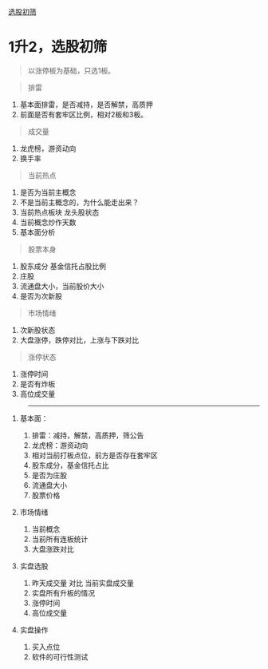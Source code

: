 [选股初筛](#1)




<h1 id="1">1升2，选股初筛</h1>

> 以涨停板为基础，只选1板。

> 排雷
1. 基本面排雷，是否减持，是否解禁，高质押
2. 前面是否有套牢区比例，相对2板和3板。

> 成交量
1. 龙虎榜，游资动向
2. 换手率
   
> 当前热点
1. 是否为当前主概念
2. 不是当前主概念的，为什么能走出来？
3. 当前热点板块 龙头股状态
4. 当前概念炒作天数
5. 基本面分析

> 股票本身

1. 股东成分 基金信托占股比例 
2. 庄股
3. 流通盘大小，当前股价大小
4. 是否为次新股

> 市场情绪
1. 次新股状态
2. 大盘涨停，跌停对比，上涨与下跌对比

> 涨停状态
1. 涨停时间
2. 是否有炸板
3. 高位成交量


> ------------------------------------------------------------

1. 基本面：
   1. 排雷：减持，解禁，高质押，筛公告
   2. 龙虎榜：游资动向
   3. 相对当前打板点位，前方是否存在套牢区
   4. 股东成分，基金信托占比
   5. 是否为庄股
   6. 流通盘大小
   7. 股票价格

2. 市场情绪
   1. 当前概念
   2. 当前所有连板统计
   3. 大盘涨跌对比
   
3. 实盘选股
   1. 昨天成交量 对比 当前实盘成交量
   2. 实盘所有升板的情况
   3. 涨停时间
   4. 高位成交量

4. 实盘操作
   1. 买入点位
   2. 软件的可行性测试